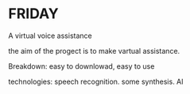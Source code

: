 # FRIDAY
 A virtual voice assistance 


the aim of the progect is to make vartual assistance.



Breakdown:
easy to downlowad, easy to use



technologies:
  speech recognition.
  some synthesis.
  AI